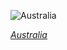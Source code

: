 
![Australia](https://www.gstatic.com/prettyearth/assets/full/2433.jpg)

*[Australia](https://www.google.com/maps/@-21.43803,115.58329,15z/data=!3m1!1e3)*
